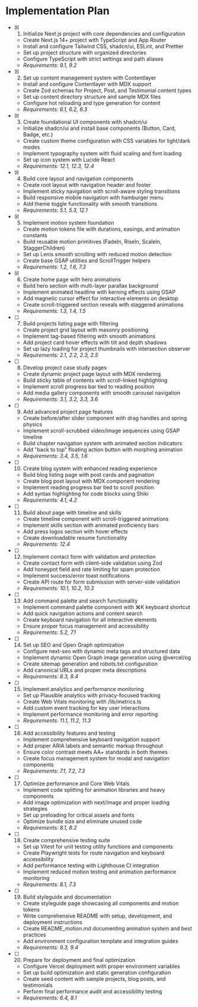 # Implementation Plan

- [x] 1. Initialize Next.js project with core dependencies and configuration
  - Create Next.js 14+ project with TypeScript and App Router
  - Install and configure Tailwind CSS, shadcn/ui, ESLint, and Prettier
  - Set up project structure with organized directories
  - Configure TypeScript with strict settings and path aliases
  - _Requirements: 9.1, 9.2_

- [x] 2. Set up content management system with Contentlayer
  - Install and configure Contentlayer with MDX support
  - Create Zod schemas for Project, Post, and Testimonial content types
  - Set up content directory structure and sample MDX files
  - Configure hot reloading and type generation for content
  - _Requirements: 6.1, 6.2, 6.3_

- [x] 3. Create foundational UI components with shadcn/ui
  - Initialize shadcn/ui and install base components (Button, Card, Badge, etc.)
  - Create custom theme configuration with CSS variables for light/dark modes
  - Implement typography system with fluid scaling and font loading
  - Set up icon system with Lucide React
  - _Requirements: 12.1, 12.3, 12.4_

- [x] 4. Build core layout and navigation components
  - Create root layout with navigation header and footer
  - Implement sticky navigation with scroll-aware styling transitions
  - Build responsive mobile navigation with hamburger menu
  - Add theme toggle functionality with smooth transitions
  - _Requirements: 5.1, 5.3, 12.1_

- [x] 5. Implement motion system foundation
  - Create motion tokens file with durations, easings, and animation constants
  - Build reusable motion primitives (FadeIn, RiseIn, ScaleIn, StaggerChildren)
  - Set up Lenis smooth scrolling with reduced motion detection
  - Create base GSAP utilities and ScrollTrigger helpers
  - _Requirements: 1.2, 1.6, 7.3_

- [x] 6. Create home page with hero animations
  - Build hero section with multi-layer parallax background
  - Implement animated headline with kerning effects using GSAP
  - Add magnetic cursor effect for interactive elements on desktop
  - Create scroll-triggered section reveals with staggered animations
  - _Requirements: 1.3, 1.4, 1.5_

- [ ] 7. Build projects listing page with filtering
  - Create project grid layout with masonry positioning
  - Implement tag-based filtering with smooth animations
  - Add project card hover effects with tilt and depth shadows
  - Set up lazy loading for project thumbnails with intersection observer
  - _Requirements: 2.1, 2.2, 2.3, 2.5_

- [ ] 8. Develop project case study pages
  - Create dynamic project page layout with MDX rendering
  - Build sticky table of contents with scroll-linked highlighting
  - Implement scroll progress bar tied to reading position
  - Add media gallery components with smooth carousel navigation
  - _Requirements: 3.1, 3.2, 3.3, 3.6_

- [ ] 9. Add advanced project page features
  - Create before/after slider component with drag handles and spring physics
  - Implement scroll-scrubbed video/image sequences using GSAP timeline
  - Build chapter navigation system with animated section indicators
  - Add "back to top" floating action button with morphing animation
  - _Requirements: 3.4, 3.5, 1.6_

- [ ] 10. Create blog system with enhanced reading experience
  - Build blog listing page with post cards and pagination
  - Create blog post layout with MDX component rendering
  - Implement reading progress bar tied to scroll position
  - Add syntax highlighting for code blocks using Shiki
  - _Requirements: 4.1, 4.2_

- [ ] 11. Build about page with timeline and skills
  - Create timeline component with scroll-triggered animations
  - Implement skills section with animated proficiency bars
  - Add press logos section with hover effects
  - Create downloadable resume functionality
  - _Requirements: 12.4_

- [ ] 12. Implement contact form with validation and protection
  - Create contact form with client-side validation using Zod
  - Add honeypot field and rate limiting for spam protection
  - Implement success/error toast notifications
  - Create API route for form submission with server-side validation
  - _Requirements: 10.1, 10.2, 10.3_

- [ ] 13. Add command palette and search functionality
  - Implement command palette component with ⌘K keyboard shortcut
  - Add quick navigation actions and content search
  - Create keyboard navigation for all interactive elements
  - Ensure proper focus management and accessibility
  - _Requirements: 5.2, 7.1_

- [ ] 14. Set up SEO and Open Graph optimization
  - Configure next-seo with dynamic meta tags and structured data
  - Implement dynamic Open Graph image generation using @vercel/og
  - Create sitemap generation and robots.txt configuration
  - Add canonical URLs and proper meta descriptions
  - _Requirements: 8.3, 8.4_

- [ ] 15. Implement analytics and performance monitoring
  - Set up Plausible analytics with privacy-focused tracking
  - Create Web Vitals monitoring with /lib/metrics.ts
  - Add custom event tracking for key user interactions
  - Implement performance monitoring and error reporting
  - _Requirements: 11.1, 11.2, 11.3_

- [ ] 16. Add accessibility features and testing
  - Implement comprehensive keyboard navigation support
  - Add proper ARIA labels and semantic markup throughout
  - Ensure color contrast meets AA+ standards in both themes
  - Create focus management system for modal and navigation components
  - _Requirements: 7.1, 7.2, 7.3_

- [ ] 17. Optimize performance and Core Web Vitals
  - Implement code splitting for animation libraries and heavy components
  - Add image optimization with next/image and proper loading strategies
  - Set up preloading for critical assets and fonts
  - Optimize bundle size and eliminate unused code
  - _Requirements: 8.1, 8.2_

- [ ] 18. Create comprehensive testing suite
  - Set up Vitest for unit testing utility functions and components
  - Create Playwright tests for route navigation and keyboard accessibility
  - Add performance testing with Lighthouse CI integration
  - Implement reduced motion testing and animation performance monitoring
  - _Requirements: 8.1, 7.3_

- [ ] 19. Build styleguide and documentation
  - Create styleguide page showcasing all components and motion tokens
  - Write comprehensive README with setup, development, and deployment instructions
  - Create README_motion.md documenting animation system and best practices
  - Add environment configuration template and integration guides
  - _Requirements: 9.3, 9.4_

- [ ] 20. Prepare for deployment and final optimization
  - Configure Vercel deployment with proper environment variables
  - Set up build optimization and static generation configuration
  - Create seed content with sample projects, blog posts, and testimonials
  - Perform final performance audit and accessibility testing
  - _Requirements: 6.4, 8.1_
